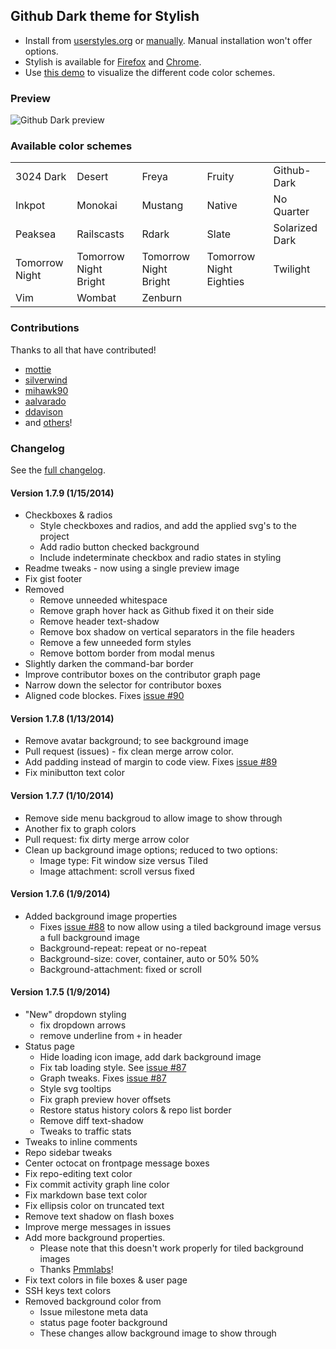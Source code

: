 ## Github Dark theme for Stylish
- Install from [userstyles.org](http://userstyles.org/styles/37035) or [manually](https://github.com/StylishThemes/Github-Dark/blob/master/github-dark.css). Manual installation won't offer options.
- Stylish is available for [Firefox](https://addons.mozilla.org/en-US/firefox/addon/2108/) and [Chrome](https://chrome.google.com/extensions/detail/fjnbnpbmkenffdnngjfgmeleoegfcffe).
- Use [this demo](http://StylishThemes.github.io/Github-Dark/) to visualize the different code color schemes.

### Preview
![Github Dark preview](http://i.imgur.com/Tdk2UCM.png)

### Available color schemes
<table>
  <tr><td>3024 Dark</td>      <td>Desert</td>                <td>Freya</td>                 <td>Fruity</td>                  <td>Github-Dark</td></tr>
  <tr><td>Inkpot</td>         <td>Monokai</td>               <td>Mustang</td>               <td>Native</td>                  <td>No Quarter</td></tr>
  <tr><td>Peaksea</td>        <td>Railscasts</td>            <td>Rdark</td>                 <td>Slate</td>                   <td>Solarized Dark</td></tr>
  <tr><td>Tomorrow Night</td> <td>Tomorrow Night Bright</td> <td>Tomorrow Night Bright</td> <td>Tomorrow Night Eighties</td> <td>Twilight</td></tr>
  <tr><td>Vim</td>            <td>Wombat</td>                <td>Zenburn</td>               <td></td>                        <td></td></tr>
</table>

### Contributions

Thanks to all that have contributed!

* [mottie](http://github.com/mottie)
* [silverwind](http://github.com/silverwind)
* [mihawk90](http://github.com/mihawk90)
* [aalvarado](http://github.com/aalvarado)
* [ddavison](http://github.com/ddavison)
* and [others](https://github.com/StylishThemes/Github-Dark/graphs/contributors)!

### Changelog

See the [full changelog](https://github.com/StylishThemes/Github-Dark/wiki).

#### Version 1.7.9 (1/15/2014)

* Checkboxes &amp; radios
  * Style checkboxes and radios, and add the applied svg's to the project
  * Add radio button checked background
  * Include indeterminate checkbox and radio states in styling
* Readme tweaks - now using a single preview image
* Fix gist footer
* Removed
  * Remove unneeded whitespace
  * Remove graph hover hack as Github fixed it on their side
  * Remove header text-shadow
  * Remove box shadow on vertical separators in the file headers
  * Remove a few unneeded form styles
  * Remove bottom border from modal menus
* Slightly darken the command-bar border
* Improve contributor boxes on the contributor graph page
* Narrow down the selector for contributor boxes
* Aligned code blockes. Fixes [issue #90](https://github.com/StylishThemes/Github-Dark/issues/90)

#### Version 1.7.8 (1/13/2014)

* Remove avatar background; to see background image
* Pull request (issues) - fix clean merge arrow color.
* Add padding instead of margin to code view. Fixes [issue #89](https://github.com/StylishThemes/Github-Dark/issues/89)
* Fix minibutton text color

#### Version 1.7.7 (1/10/2014)

* Remove side menu backgroud to allow image to show through
* Another fix to graph colors
* Pull request: fix dirty merge arrow color
* Clean up background image options; reduced to two options:
  * Image type: Fit window size versus Tiled
  * Image attachment: scroll versus fixed

#### Version 1.7.6 (1/9/2014)

* Added background image properties
  * Fixes [issue #88](https://github.com/StylishThemes/Github-Dark/issues/88) to now allow using a tiled background image versus a full background image
  * Background-repeat: repeat or no-repeat
  * Background-size: cover, container, auto or 50% 50%
  * Background-attachment: fixed or scroll

#### Version 1.7.5 (1/9/2014)

* "New" dropdown styling
  * fix dropdown arrows
  * remove underline from `+` in header
* Status page
  * Hide loading icon image, add dark background image
  * Fix tab loading style. See [issue #87](https://github.com/StylishThemes/Github-Dark/issues/87)
  * Graph tweaks. Fixes [issue #87](https://github.com/StylishThemes/Github-Dark/issues/87)
  * Style svg tooltips
  * Fix graph preview hover offsets
  * Restore status history colors & repo list border
  * Remove diff text-shadow
  * Tweaks to traffic stats
* Tweaks to inline comments
* Repo sidebar tweaks
* Center octocat on frontpage message boxes
* Fix repo-editing text color
* Fix commit activity graph line color
* Fix markdown base text color
* Fix ellipsis color on truncated text
* Remove text shadow on flash boxes
* Improve merge messages in issues
* Add more background properties.
  * Please note that this doesn't work properly for tiled background images
  * Thanks [Pmmlabs](https://github.com/Pmmlabs)!
* Fix text colors in file boxes & user page
* SSH keys text colors
* Removed background color from
  * Issue milestone meta data
  * status page footer background
  * These changes allow background image to show through
